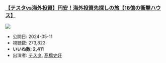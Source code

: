 ### [【テスタvs海外投資】円安！海外投資先探しの旅【18億の衝撃ハウス】](https://www.youtube.com/watch?v=SLnQC1oxGR0)
[![](https://img.youtube.com/vi/SLnQC1oxGR0/sddefault.jpg)](https://www.youtube.com/watch?v=SLnQC1oxGR0)
-   公開日: 2024-05-11
-   視聴数: 273,823
-   **いいね数: 2,411**
-   出演者: [テスタ](/rehacq_fan/people/テスタ "wikilink"), [髙橋史好](/rehacq_fan/people/髙橋史好 "wikilink")
